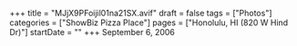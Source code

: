 +++
title = "MJjX9PFoijil01na21SX.avif"
draft = false
tags = ["Photos"]
categories = ["ShowBiz Pizza Place"]
pages = ["Honolulu, HI (820 W Hind Dr)"]
startDate = ""
+++
September 6, 2006
